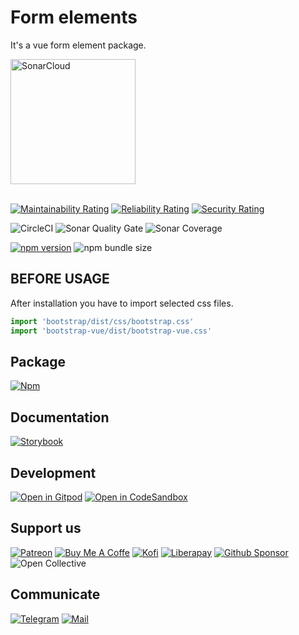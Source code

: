 # Form elements

It's a vue form element package.

<a href="https://sonarcloud.io/summary/new_code?id=Kozmonos_package-vue-form-elements">
	<img width="200" src="https://sonarcloud.io/images/project_badges/sonarcloud-white.svg" alt="SonarCloud"/>
</a>

<br/>
<br/>

[![Maintainability Rating](https://sonarcloud.io/api/project_badges/measure?project=Kozmonos_package-vue-form-elements&metric=sqale_rating)](https://sonarcloud.io/summary/new_code?id=Kozmonos_package-vue-form-elements)
[![Reliability Rating](https://sonarcloud.io/api/project_badges/measure?project=Kozmonos_package-vue-form-elements&metric=reliability_rating)](https://sonarcloud.io/summary/new_code?id=Kozmonos_package-vue-form-elements)
[![Security Rating](https://sonarcloud.io/api/project_badges/measure?project=Kozmonos_package-vue-form-elements&metric=security_rating)](https://sonarcloud.io/summary/new_code?id=Kozmonos_package-vue-form-elements)

![CircleCI](https://img.shields.io/circleci/build/gh/Kozmonos/package-vue-form-elements?style=flat-square)
![Sonar Quality Gate](https://img.shields.io/sonar/quality_gate/onuraycicek_storybook-test?server=https%3A%2F%2Fsonarcloud.io&style=flat-square)
![Sonar Coverage](https://img.shields.io/sonar/coverage/Kozmonos_package-vue-form-elements?server=http%3A%2F%2Fsonarcloud.io&style=flat-square)



[![npm version](https://img.shields.io/npm/v/@kozmonos/form-elements?style=flat-square)](https://www.npmjs.com/package/@kozmonos/form-elements)
![npm bundle size](https://img.shields.io/bundlephobia/min/@kozmonos/form-elements?style=flat-square)


## BEFORE USAGE 

After installation you have to import selected css files.
```js
import 'bootstrap/dist/css/bootstrap.css'
import 'bootstrap-vue/dist/bootstrap-vue.css'
```

## Package

[![Npm](https://img.shields.io/badge/npm-CB3837?style=for-the-badge&logo=npm&logoColor=white)](https://www.npmjs.com/package/@kozmonos/form-elements)

## Documentation

[![Storybook](https://img.shields.io/badge/storybook-FF4785?style=for-the-badge&logo=storybook&logoColor=white)](https://master--626e63bb3e6c25004ac0bcb1.chromatic.com)


## Development

[![Open in Gitpod](https://img.shields.io/badge/gitpod-e96b0f.svg?style=for-the-badge&logo=gitpod&logoColor=white)](https://gitpod.io/#https://github.com/docsifyjs/docsify)
[![Open in CodeSandbox](https://img.shields.io/badge/codesandbox-0971f1.svg?style=for-the-badge&logo=codesandbox&logoColor=white)](https://githubbox.com/Kozmonos/package-vue-form-elements)


## Support us

[![Patreon](https://img.shields.io/badge/Patreon-F96854?style=for-the-badge&logo=patreon&logoColor=white)](https://www.patreon.com/kozmonos)
[![Buy Me A Coffe](https://img.shields.io/badge/Buy_Me_A_Coffee-FFDD00?style=for-the-badge&logo=buy-me-a-coffee&logoColor=black)](https://www.buymeacoffee.com/kozmonos)
[![Kofi](https://img.shields.io/badge/Ko--fi-F16061?style=for-the-badge&logo=ko-fi&logoColor=white)](https://ko-fi.com/kozmonos)
[![Liberapay](https://img.shields.io/badge/Liberapay-F6C915?style=for-the-badge&logo=liberapay&logoColor=black)](https://liberapay.com/kozmonos/donate)
[![Github Sponsor](https://img.shields.io/badge/sponsor-30363D?style=for-the-badge&logo=GitHub-Sponsors&logoColor=#white)](https://github.com/sponsors/Kozmonos)
![Open Collective](https://img.shields.io/badge/OpenCollective-1F87FF?style=for-the-badge&logo=OpenCollective&logoColor=white)

## Communicate

[![Telegram](https://img.shields.io/badge/Telegram-2CA5E0?style=for-the-badge&logo=telegram&logoColor=white)](https://t.me/kozmonos)
[![Mail](https://img.shields.io/badge/Gmail-D14836?style=for-the-badge&logo=gmail&logoColor=white)](mailto:opensource@kozmonos.com)
